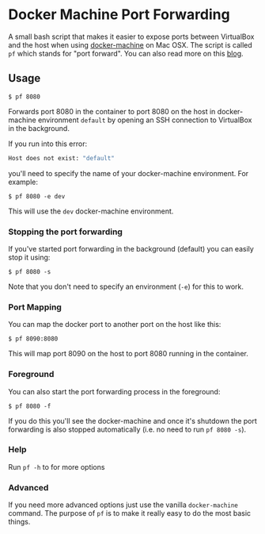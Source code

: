 # Docker Machine Port Forwarding

A small bash script that makes it easier to expose ports between VirtualBox and the host when using [docker-machine](https://docs.docker.com/machine/) on Mac OSX. The script is called `pf` which stands for "port forward". You can also read more on this [blog](http://code.haleby.se/2016/04/08/docker-machine-port-forwarding/).

## Usage

	$ pf 8080

Forwards port 8080 in the container to port 8080 on the host in docker-machine environment `default` by opening an SSH connection to VirtualBox in the background.

If you run into this error:

```bash
Host does not exist: "default"
```

you'll need to specify the name of your docker-machine environment. For example:

	$ pf 8080 -e dev

This will use the `dev` docker-machine environment.

### Stopping the port forwarding

If you've started port forwarding in the background (default) you can easily stop it using:

	$ pf 8080 -s

Note that you don't need to specify an environment (`-e`) for this to work.

### Port Mapping

You can map the docker port to another port on the host like this:

	$ pf 8090:8080

This will map port 8090 on the host to port 8080 running in the container.

### Foreground

You can also start the port forwarding process in the foreground:

	$ pf 8080 -f

If you do this you'll see the docker-machine and once it's shutdown the port forwarding is also stopped automatically (i.e. no need to run `pf 8080 -s`).

### Help

Run `pf -h` to for more options

### Advanced

If you need more advanced options just use the vanilla `docker-machine` command. The purpose of `pf` is to make it really easy to do the most basic things.
